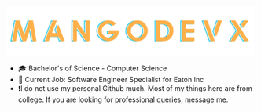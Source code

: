 ![PagePhoto](https://github.com/MangoDevx/MangoDevX/blob/main/MangoDevXTwo.png)
-	🎓 Bachelor's of Science - Computer Science
-	🏢 Current Job: Software Engineer Specialist for Eaton Inc
-	❗I do not use my personal Github much. Most of my things here are from college. If you are looking for professional queries, message me.
